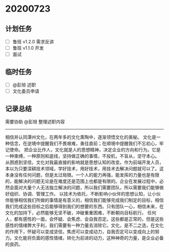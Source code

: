 # 20200723

## 计划任务

- [ ] 鲁班 v1.2.0 需求反讲
- [ ] 鲁班 v1.1.0 开发
- [ ] 面试

## 临时任务

- [ ] @彭旭 述职
- [ ] 文化委员申请

## 记录总结

需要协助 @彭旭 整理述职内容

---

相信并认同潭州文化，在两年多的文化熏陶中，逐渐领悟文化的奥秘。
文化是一种信念，在逆境中提醒我们不畏艰难，勇往直前；在顺境中提醒我们不忘初心，牢记使命。
把企业比作人，文化就是人的思想精神，决定企业的方向和行为。它是一种束缚，一种原则和底线，坚持做正确的事情，不投机，不盲从，坚守本心。
从困惑到坚信，文化对我最直接的影响就是思想认知的改变。作为前端开发人员，本以为只要深耕技术领域，学好技术，用好技术，用技术去解决问题就可以了。这本身没有任何问题，但是太过局限。一个人的能力再强，能发挥的力量也是有限的，能解决的问题无论是在难度还是范围上也都是有限的。企业在发展过程中，必然会面对大量个人无法独立解决的问题，所以我们需要团队，所以需要我们能够做好组织、协调、管理工作。
以技术为依托，不断影响小伙伴的思想认知，让小伙伴能够相信我们所做的事情是有意义的，相信我们能够完成我们制定的目标，相信我们完成这些目标之后能够得到我们的想要的东西。只有团队一心，相信未来，在文化的加持下，必然能够无坚不破，冲破重重困难，不断朝向目标航行。
任何人，都有感性的一面，会怀疑、会焦虑、会自我否定。这些都是正常的，但是这些感性的情绪弊大于利，我们需要有一种力量去消除它。文化，是不二之选，在文化的作用下，怀疑可以变成坚信，焦虑可以变成动力，自我否定可以变成向上的努力。文化能将负面的感性情绪，转化为前进的动力，这种神奇的力量，是企业必备的良药。
